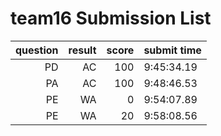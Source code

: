 # team16 Submission List
question | result | score | submit time
----:|----:|-----:|-----
PD | AC | 100 |  9:45:34.19 
PA | AC | 100 |  9:48:46.53 
PE | WA | 0 |  9:54:07.89 
PE | WA | 20 |  9:58:08.56 
